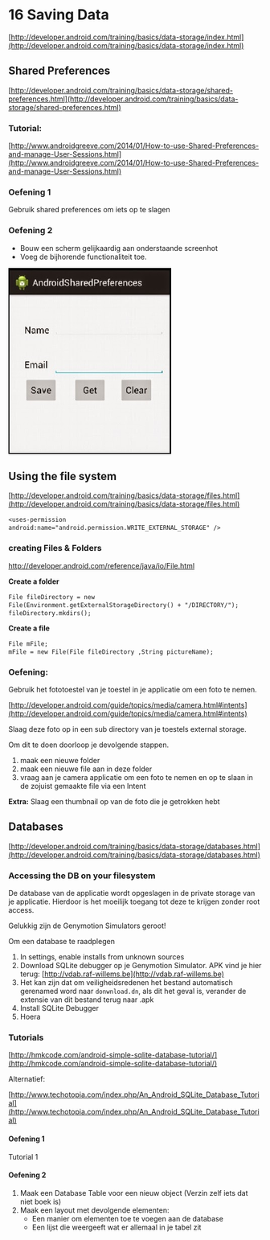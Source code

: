 # 16 Saving Data

[http://developer.android.com/training/basics/data-storage/index.html](http://developer.android.com/training/basics/data-storage/index.html)


## Shared Preferences ##

[http://developer.android.com/training/basics/data-storage/shared-preferences.html](http://developer.android.com/training/basics/data-storage/shared-preferences.html)

### Tutorial: ###

[http://www.androidgreeve.com/2014/01/How-to-use-Shared-Preferences-and-manage-User-Sessions.html](http://www.androidgreeve.com/2014/01/How-to-use-Shared-Preferences-and-manage-User-Sessions.html)

### Oefening 1

Gebruik shared preferences om iets op te slagen

### Oefening 2 ###

- Bouw een scherm gelijkaardig aan onderstaande screenhot
- Voeg de bijhorende functionaliteit toe.

![](images/shared_prefs.jpg)

## Using the file system ##

[http://developer.android.com/training/basics/data-storage/files.html](http://developer.android.com/training/basics/data-storage/files.html)

    <uses-permission android:name="android.permission.WRITE_EXTERNAL_STORAGE" />

### creating Files & Folders ###
http://developer.android.com/reference/java/io/File.html

**Create a folder**

    File fileDirectory = new File(Environment.getExternalStorageDirectory() + "/DIRECTORY/");
    fileDirectory.mkdirs();
    
**Create a file**

    File mFile;
    mFile = new File(File fileDirectory ,String pictureName);
    


### Oefening: ###

Gebruik het fototoestel van je toestel in je applicatie om een foto te nemen. 

[http://developer.android.com/guide/topics/media/camera.html#intents](http://developer.android.com/guide/topics/media/camera.html#intents)

Slaag deze foto op in een sub directory van je toestels external storage.

Om dit te doen doorloop je devolgende stappen.

1. maak een nieuwe folder
2. maak een nieuwe file aan in deze folder
3. vraag aan je camera applicatie om een foto te nemen en op te slaan in de zojuist gemaakte file via een Intent


**Extra:**
Slaag een thumbnail op van de foto die je getrokken hebt


## Databases ##
[http://developer.android.com/training/basics/data-storage/databases.html](http://developer.android.com/training/basics/data-storage/databases.html)

### Accessing the DB on your filesystem ###

De database van de applicatie wordt opgeslagen in de private storage van je applicatie.
Hierdoor is het moeilijk toegang tot deze te krijgen zonder root access.

Gelukkig zijn de Genymotion Simulators geroot!


Om een database te raadplegen

1. In settings, enable installs from unknown sources
2. Download SQLite debugger op je Genymotion Simulator. APK vind je hier terug: [http://vdab.raf-willems.be](http://vdab.raf-willems.be)
3. Het kan zijn dat om veiligheidsredenen het bestand automatisch gerenamed word naar `donwnload.dn`, als dit het geval is, verander de extensie van dit bestand terug naar .apk
4. Install SQLite Debugger
5. Hoera




### Tutorials ###

[http://hmkcode.com/android-simple-sqlite-database-tutorial/](http://hmkcode.com/android-simple-sqlite-database-tutorial/)


Alternatief:

[http://www.techotopia.com/index.php/An_Android_SQLite_Database_Tutorial](http://www.techotopia.com/index.php/An_Android_SQLite_Database_Tutorial)


#### Oefening 1 ####

Tutorial 1

#### Oefening 2 ####

1. Maak een Database Table voor een nieuw object (Verzin zelf iets dat niet boek is)
2. Maak een layout met devolgende elementen:
	- Een manier om elementen toe te voegen aan de database
	- Een lijst die weergeeft wat er allemaal in je tabel zit